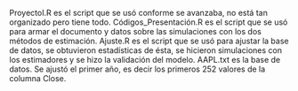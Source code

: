 ProyectoI.R es el script que se usó conforme se avanzaba, no está tan organizado pero tiene todo.
Códigos_Presentación.R es el script que se usó para armar el documento y datos sobre las simulaciones con los dos métodos de estimación.
Ajuste.R es el script que se usó para ajustar la base de datos, se obtuvieron estadísticas de ésta, se hicieron simulaciones con los estimadores y se hizo la validación del modelo.
AAPL.txt es la base de datos. Se ajustó el primer año, es decir los primeros 252 valores de la columna Close.
